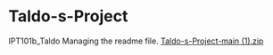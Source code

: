 # Taldo-s-Project
IPT101b_Taldo
Managing the readme file.
[Taldo-s-Project-main (1).zip](https://github.com/lovebug1990/Taldo-s-Project/files/10780207/Taldo-s-Project-main.1.zip)
